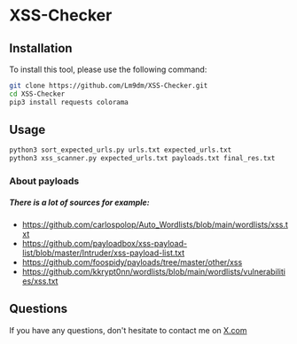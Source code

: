 # XSS-Checker


## Installation
To install this tool, please use the following command:

```bash
git clone https://github.com/Lm9dm/XSS-Checker.git
cd XSS-Checker
pip3 install requests colorama
```
## Usage

```bash
python3 sort_expected_urls.py urls.txt expected_urls.txt
python3 xss_scanner.py expected_urls.txt payloads.txt final_res.txt
```
### About payloads
<h5>There is a lot of sources for example: </h5>

- https://github.com/carlospolop/Auto_Wordlists/blob/main/wordlists/xss.txt
- https://github.com/payloadbox/xss-payload-list/blob/master/Intruder/xss-payload-list.txt
- https://github.com/foospidy/payloads/tree/master/other/xss
- https://github.com/kkrypt0nn/wordlists/blob/main/wordlists/vulnerabilities/xss.txt
         

## Questions
If you have any questions, don't hesitate to contact me on <a href="https://x.com/XxM4DxX_" target="_0blank">X.com</a>

